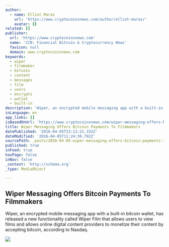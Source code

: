 ```yaml
---
author:
  - name: Elliot Maras
    url: 'https://www.cryptocoinsnews.com/author/elliot-maras/'
    avatar: {}
related: []
publisher:
  url: 'https://www.cryptocoinsnews.com'
  name: 'CCN: Financial Bitcoin & Cryptocurrency News'
  favicon: null
  domain: www.cryptocoinsnews.com
keywords:
  - wiper
  - filmmaker
  - bitcoin
  - content
  - messages
  - film
  - users
  - encrypts
  - wallet
  - built-in
description: 'Wiper, an encrypted mobile messaging app with a built-in bitcoin wallet, has released a new functionality called Wiper Film that allows users to view films and allows online digital content providers to monetize their content by accepting bitcoin, according to Nasdaq.'
inLanguage: en
app_links: []
isBasedOnUrl: 'https://www.cryptocoinsnews.com/wiper-messaging-offers-bitcoin-payments-filmmakers/'
title: Wiper Messaging Offers Bitcoin Payments To Filmmakers
datePublished: '2016-04-05T13:12:21.331Z'
dateModified: '2016-04-05T11:24:30.792Z'
sourcePath: _posts/2016-04-05-wiper-messaging-offers-bitcoin-payments-to-filmmakers.md
published: true
inFeed: true
hasPage: false
inNav: false
_context: 'http://schema.org'
_type: MediaObject

---
```

<article style=""><h1>Wiper Messaging Offers Bitcoin Payments To Filmmakers</h1><p>Wiper, an encrypted mobile messaging app with a built-in bitcoin wallet, has released a new functionality called Wiper Film that allows users to view films and allows online digital content providers to monetize their content by accepting bitcoin, according to Nasdaq.</p><img src="https://www.cryptocoinsnews.com/wp-content/uploads/2016/04/Filmmaker.jpg" /></article>